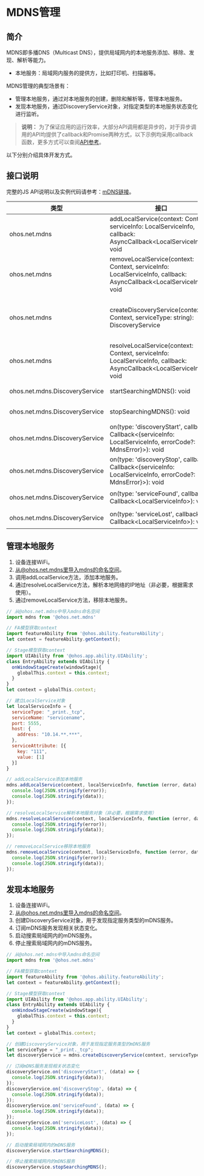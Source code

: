 # MDNS管理

## 简介

MDNS即多播DNS（Multicast DNS），提供局域网内的本地服务添加、移除、发现、解析等能力。
- 本地服务：局域网内服务的提供方，比如打印机、扫描器等。

MDNS管理的典型场景有：

- 管理本地服务，通过对本地服务的创建，删除和解析等，管理本地服务。
- 发现本地服务，通过DiscoveryService对象，对指定类型的本地服务状态变化进行监听。

> **说明：**
> 为了保证应用的运行效率，大部分API调用都是异步的，对于异步调用的API均提供了callback和Promise两种方式，以下示例均采用callback函数，更多方式可以查阅[API参考](../reference/apis/js-apis-net-mdns.md)。

以下分别介绍具体开发方式。

## 接口说明

完整的JS API说明以及实例代码请参考：[mDNS链接](../reference/apis/js-apis-net-mdns.md)。

| 类型 | 接口 | 功能说明 |
| ---- | ---- | ---- |
| ohos.net.mdns | addLocalService(context: Context, serviceInfo: LocalServiceInfo, callback: AsyncCallback\<LocalServiceInfo>): void | 添加一个mDNS服务，使用callback方式作为异步方法。 |
| ohos.net.mdns | removeLocalService(context: Context, serviceInfo: LocalServiceInfo, callback: AsyncCallback\<LocalServiceInfo>): void | 移除一个mDNS服务，使用callback方式作为异步方法。 |
| ohos.net.mdns | createDiscoveryService(context: Context, serviceType: string): DiscoveryService | 返回一个DiscoveryService对象，该对象用于发现指定服务类型的mDNS服务。 |
| ohos.net.mdns | resolveLocalService(context: Context, serviceInfo: LocalServiceInfo, callback: AsyncCallback\<LocalServiceInfo>): void | 解析一个mDNS服务，使用callback方式作为异步方法。 |
| ohos.net.mdns.DiscoveryService | startSearchingMDNS(): void | 开始搜索局域网内的mDNS服务。 |
| ohos.net.mdns.DiscoveryService | stopSearchingMDNS(): void | 停止搜索局域网内的mDNS服务。 |
| ohos.net.mdns.DiscoveryService | on(type: 'discoveryStart', callback: Callback<{serviceInfo: LocalServiceInfo, errorCode?: MdnsError}>): void | 订阅开启监听mDNS服务的通知。 |
| ohos.net.mdns.DiscoveryService | on(type: 'discoveryStop', callback: Callback<{serviceInfo: LocalServiceInfo, errorCode?: MdnsError}>): void | 订阅停止监听mDNS服务的通知。 |
| ohos.net.mdns.DiscoveryService | on(type: 'serviceFound', callback: Callback\<LocalServiceInfo>): void | 订阅发现mDNS服务的通知。 |
| ohos.net.mdns.DiscoveryService | on(type: 'serviceLost', callback: Callback\<LocalServiceInfo>): void | 订阅移除mDNS服务的通知。 |

## 管理本地服务

1. 设备连接WiFi。
2. 从@ohos.net.mdns里导入mdns的命名空间。
3. 调用addLocalService方法，添加本地服务。
4. 通过resolveLocalService方法，解析本地网络的IP地址（非必要，根据需求使用）。
5. 通过removeLocalService方法，移除本地服务。

```js
// 从@ohos.net.mdns中导入mdns命名空间
import mdns from '@ohos.net.mdns'

// FA模型获取context
import featureAbility from '@ohos.ability.featureAbility';
let context = featureAbility.getContext();

// Stage模型获取context
import UIAbility from '@ohos.app.ability.UIAbility';
class EntryAbility extends UIAbility {
  onWindowStageCreate(windowStage){
    globalThis.context = this.context;
  }
}
let context = globalThis.context;

// 建立LocalService对象
let localServiceInfo = {
  serviceType: "_print._tcp",
  serviceName: "servicename",
  port: 5555,
  host: {
    address: "10.14.**.***",
  },
  serviceAttribute: [{
    key: "111",
    value: [1]
  }]
}

// addLocalService添加本地服务
mdns.addLocalService(context, localServiceInfo, function (error, data) {
  console.log(JSON.stringify(error));
  console.log(JSON.stringify(data));
});

// resolveLocalService解析本地服务对象（非必要，根据需求使用）
mdns.resolveLocalService(context, localServiceInfo, function (error, data) {
  console.log(JSON.stringify(error));
  console.log(JSON.stringify(data));
});

// removeLocalService移除本地服务
mdns.removeLocalService(context, localServiceInfo, function (error, data) {
  console.log(JSON.stringify(error));
  console.log(JSON.stringify(data));
});
```

## 发现本地服务

1. 设备连接WiFi。
2. 从@ohos.net.mdns里导入mdns的命名空间。
3. 创建DiscoveryService对象，用于发现指定服务类型的mDNS服务。
4. 订阅mDNS服务发现相关状态变化。
5. 启动搜索局域网内的mDNS服务。
6. 停止搜索局域网内的mDNS服务。

```js
// 从@ohos.net.mdns中导入mdns命名空间
import mdns from '@ohos.net.mdns'

// FA模型获取context
import featureAbility from '@ohos.ability.featureAbility';
let context = featureAbility.getContext();

// Stage模型获取context
import UIAbility from '@ohos.app.ability.UIAbility';
class EntryAbility extends UIAbility {
  onWindowStageCreate(windowStage){
    globalThis.context = this.context;
  }
}
let context = globalThis.context;

// 创建DiscoveryService对象，用于发现指定服务类型的mDNS服务
let serviceType = "_print._tcp";
let discoveryService = mdns.createDiscoveryService(context, serviceType);

// 订阅mDNS服务发现相关状态变化
discoveryService.on('discoveryStart', (data) => {
  console.log(JSON.stringify(data));
});
discoveryService.on('discoveryStop', (data) => {
  console.log(JSON.stringify(data));
});
discoveryService.on('serviceFound', (data) => {
  console.log(JSON.stringify(data));
});
discoveryService.on('serviceLost', (data) => {
  console.log(JSON.stringify(data));
});

// 启动搜索局域网内的mDNS服务
discoveryService.startSearchingMDNS();

// 停止搜索局域网内的mDNS服务
discoveryService.stopSearchingMDNS();
```